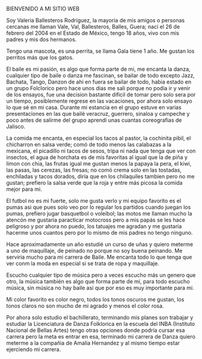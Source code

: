 BIENVENIDO A MI SITIO WEB

Soy Valeria Ballesteros Rodriguez, la mayoria de mis amigos o personas cercanas me llaman Vale, Val, Ballesteros, Balles, Guera; naci el 26 de febrero del 2004 en el Estado de México, tengo 18 años, vivo con mis padres y mis dos hermanos.

Tengo una mascota, es una perrita, se llama Gala tiene 1 año. Me gustan los perritos más que los gatos.

El baile es mi pasión, es algo que forma parte de mi, me encanta la danza, cualquier tipo de baile o danza me fascinan, se bailar de todo excepto Jazz, Bachata, Tango, Danzon de ahi en fuera se bailar de todo, habia estado en un grupo Folclorico pero hace unos dias me sali porque no podia ir y venir de los ensayos, fue una decision bastante dificil de tomar pero solo sera por un tiempo, posiblemente regrese en las vacaciones, por ahora solo ensayo lo que sé en mi casa. Durante mi estancia en el grupo estuve en varias presentaciones en las que bailé veracruz, guerrero, sinaloa y campeche y poco antes de salirme del grupo aprendí unas cuantas coreografias de Jalisco.

La comida me encanta, en especial los tacos al pastor, la cochinita pibil, el chicharron en salsa verde; comó de todo menos las calabazas a la mexicana, el picadillo ni tacos de sesos, tripa ni nada que tenga que ver con insectos, el agua de horchata es de mis favoritas al igual que la de piña y limon con chia, las frutas igual me gustan menos la papaya la pera, el kiwi, las pasas, las cerezas, las fresas; no comó crema solo en las tostadas, enchiladas y tacos dorados, diría que en los chilaquiles tambien pero no me gustan; prefiero la salsa verde que la roja y entre más picosa la comida mejor para mi.

El futbol no es mi fuerte, solo me gusta verlo y mi equipo favorito es el pumas asi que pues solo veo por lo regular los partidos cuando juegan los pumas, prefiero jugar basquetbol o voleibol; las motos me llaman mucho la atencón me gustaria paracticar motocross pero a mis papás se les hace peligroso y por ahora no puedo, los tatuajes me agradan y me gustaria hacerme unos cuantos pero por lo mismo de mis padres no tengo ninguno.

Hace aproximadamente un año estudié un curso de uñas y quiero meterme a uno de maquillaje, de peinado no porque no soy buena peinando. Me serviria mucho para mi carrera de Baile. Me encanta todo lo que tenga que ver conm la moda en especial si se trata de ropa y maquillaje.

Escucho cualquier tipo de música pero a veces escucho más un genero que otro, la música también es algo que forma parte de mi, para todo escucho música, sin música no hay baile así que por eso es muy importante para mi.

Mi color favorito es color negro, todos los tonos oscuros me gustan, los tonos claros no son mucho de mi agrado y menos el color rosa.

Por ahora solo estudio el bachillerato, terminando mis planes son trabajar y estudiar la Licenciatura de Danza Folklorica en la escuela del INBA (Instituto Nacional de Bellas Artes) tengo otras opciones donde podría cursar esa carrera pero la meta es entrar en esa, terminado mi carrera de Danza quiero meterme a la compañia de Amalia Hernandez y al mismo tiempo estar ejerciendo mi carrera.
